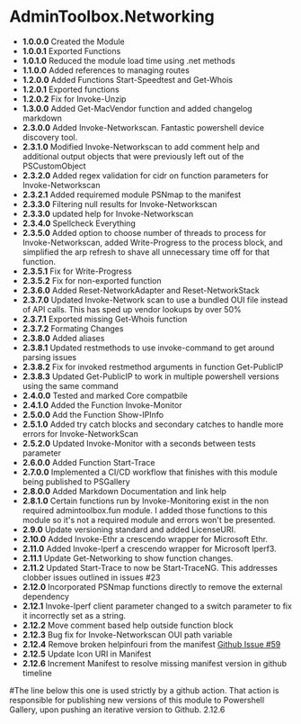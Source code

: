 # **AdminToolbox.Networking**

* **1.0.0.0** Created the Module
* **1.0.0.1** Exported Functions
* **1.0.1.0** Reduced the module load time using .net methods
* **1.1.0.0** Added references to managing routes
* **1.2.0.0** Added Functions Start-Speedtest and Get-Whois
* **1.2.0.1** Exported functions
* **1.2.0.2** Fix for Invoke-Unzip
* **1.3.0.0** Added Get-MacVendor function and added changelog markdown
* **2.3.0.0** Added Invoke-Networkscan. Fantastic powershell device discovery tool.
* **2.3.1.0** Modified Invoke-Networkscan to add comment help and additional output objects that were previously left out of the PSCustomObject
* **2.3.2.0** Added regex validation for cidr on function parameters for Invoke-Networkscan
* **2.3.2.1** Added requiremed module PSNmap to the manifest
* **2.3.3.0** Filtering null results for Invoke-Networkscan
* **2.3.3.0** updated help for Invoke-Networkscan
* **2.3.4.0** Spellcheck Everything
* **2.3.5.0** Added option to choose number of threads to process for Invoke-Networkscan, added Write-Progress to the process block, and simplified the arp refresh to shave all unnecessary time off for that function.
* **2.3.5.1** Fix for Write-Progress
* **2.3.5.2** Fix for non-exported function
* **2.3.6.0** Added Reset-NetworkAdapter and Reset-NetworkStack
* **2.3.7.0** Updated Invoke-Network scan to use a bundled OUI file instead of API calls. This has sped up vendor lookups by over 50%
* **2.3.7.1** Exported missing Get-Whois function
* **2.3.7.2** Formating Changes
* **2.3.8.0** Added aliases
* **2.3.8.1** Updated restmethods to use invoke-command to get around parsing issues
* **2.3.8.2** Fix for invoked restmethod arguments in function Get-PublicIP
* **2.3.8.3** Updated Get-PublicIP to work in multiple powershell versions using the same command
* **2.4.0.0** Tested and marked Core compatbile
* **2.4.1.0** Added the Function Invoke-Monitor
* **2.5.0.0** Add the Function Show-IPInfo
* **2.5.1.0** Added try catch blocks and secondary catches to handle more errors for Invoke-NetworkScan
* **2.5.2.0** Updated Invoke-Monitor with a seconds between tests parameter
* **2.6.0.0** Added Function Start-Trace
* **2.7.0.0** Implemented a CI/CD workflow that finishes with this module being published to PSGallery
* **2.8.0.0** Added Markdown Documentation and link help
* **2.8.1.0** Certain functions run by Invoke-Monitoring exist in the non required admintoolbox.fun module. I added those functions to this module so it's not a required module and errors won't be presented.
* **2.9.0** Update versioning standard and added LicenseURI.
* **2.10.0** Added Invoke-Ethr a crescendo wrapper for Microsoft Ethr.
* **2.11.0** Added Invoke-Iperf a crescendo wrapper for Microsoft Iperf3.
* **2.11.1** Update Get-Networking to show function changes.
* **2.11.2** Updated Start-Trace to now be Start-TraceNG. This addresses clobber issues outlined in issues #23
* **2.12.0** Incorporated PSNmap functions directly to remove the external dependency
* **2.12.1** Invoke-Iperf client parameter changed to a switch parameter to fix it incorrectly set as a string.
* **2.12.2** Move comment based help outside function block
* **2.12.3** Bug fix for Invoke-Networkscan OUI path variable
* **2.12.4** Remove broken helpinfouri from the manifest [Github Issue #59](https://github.com/TheTaylorLee/AdminToolbox/issues/59)
* **2.12.5** Update Icon URI in Manifest
* **2.12.6** Increment Manifest to resolve missing manifest version in github timeline

#The line below this one is used strictly by a github action. That action is responsible for publishing new versions of this module to Powershell Gallery, upon pushing an iterative version to Github.
2.12.6